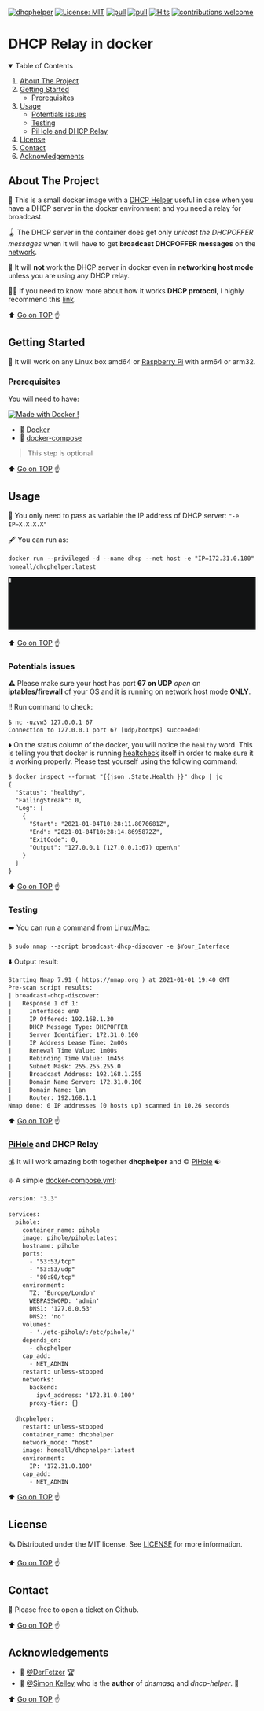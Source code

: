 [![dhcphelper](https://github.com/homeall/dhcphelper/workflows/CI/badge.svg)](https://github.com/homeall/dhcphelper/actions) [![License: MIT](https://img.shields.io/badge/License-MIT-yellow.svg)](https://opensource.org/licenses/MIT) [![pull](https://img.shields.io/docker/pulls/homeall/dhcphelper)](https://img.shields.io/docker/pulls/homeall/dhcphelper) [![pull](https://img.shields.io/docker/image-size/homeall/dhcphelper)](https://img.shields.io/docker/image-size/homeall/dhcphelper) [![Hits](https://hits.seeyoufarm.com/api/count/incr/badge.svg?url=https%3A%2F%2Fgithub.com%2Fhomeall%2Fdhcphelper&count_bg=%2379C83D&title_bg=%23555555&icon=dailymotion.svg&icon_color=%23E7E7E7&title=Hits&edge_flat=false)](https://hits.seeyoufarm.com) [![contributions welcome](https://img.shields.io/badge/contributions-welcome-brightgreen.svg?style=flat)](https://github.com/homeall/dhcphelper/issues)


# DHCP Relay in docker

<!-- TABLE OF CONTENTS -->
<details open="open">
  <summary>Table of Contents</summary>
  <ol>
    <li>
      <a href="#about-the-project">About The Project</a>
    </li>
    <li>
      <a href="#getting-started">Getting Started</a>
      <ul>
        <li><a href="#prerequisites">Prerequisites</a></li>
      </ul>
    </li>
    <li>
      <a href="#usage">Usage</a>
      <ul>
        <li><a href="#potentials-issues">Potentials issues</a></li>
      </ul>
       <ul>
        <li><a href="#testing">Testing</a></li>
      </ul>
       <ul>
        <li><a href="#pihole-and-dhcp-relay">PiHole and DHCP Relay</a></li>
      </ul>
    </li>
    <li><a href="#license">License</a></li>
    <li><a href="#contact">Contact</a></li>
    <li><a href="#acknowledgements">Acknowledgements</a></li>
  </ol>
</details>

<!-- ABOUT THE PROJECT -->
## About The Project  

:8ball: This is a small docker image with a [DHCP Helper](http://www.thekelleys.org.uk/dhcp-helper/) useful in case when you have a DHCP server in the docker environment and you need a relay for broadcast.

:yo_yo: The DHCP server in the container does get only *unicast the DHCPOFFER messages* when it will have to get **broadcast DHCPOFFER messages** on the [network](https://stackoverflow.com/questions/38816077/run-dnsmasq-as-dhcp-server-from-inside-a-docker-container).

:nazar_amulet: It will **not** work the DHCP server in docker even in **networking host mode** unless you are using any DHCP relay.

:man_student: If you need to know more about how it works **DHCP protocol**, I highly recommend this [link](https://superuser.com/questions/811501/understanding-dhcp-discovery-specific-subnet). 

:arrow_up: [Go on TOP](#about-the-project) :point_up:

<!-- GETTING STARTED -->
## Getting Started

:beginner: It will work on any Linux box amd64 or [Raspberry Pi](https://www.raspberrypi.org) with arm64 or arm32. 

### Prerequisites

You will need to have:

[![Made with Docker !](https://img.shields.io/badge/Made%20with-Docker-blue)](https://github.com/homeall/dhcphelper/blob/main/Dockerfile)

* :whale: [Docker](https://docs.docker.com/engine/install/)
* :whale2: [docker-compose](https://docs.docker.com/compose/) 
 >This step is optional

:arrow_up: [Go on TOP](#about-the-project) :point_up:

<!-- USAGE -->
## Usage

:closed_book: You only need to pass as variable the IP address of DHCP server: `"-e IP=X.X.X.X"`

:fountain_pen: You can run as:

`docker run --privileged -d --name dhcp --net host -e "IP=172.31.0.100" homeall/dhcphelper:latest`

![](dhcphelper.gif)

:arrow_up: [Go on TOP](#about-the-project) :point_up:

### Potentials issues

:warning: Please make sure your host has port **67 on UDP** *open* on **iptables/firewall** of your OS and it is running on network host mode **ONLY**.

:bangbang: Run command to check:

```
$ nc -uzvw3 127.0.0.1 67
Connection to 127.0.0.1 port 67 [udp/bootps] succeeded!
```

:diamonds: On the status column of the docker, you will notice the `healthy` word. This is telling you that docker is running [healtcheck](https://scoutapm.com/blog/how-to-use-docker-healthcheck) itself in order to make sure it is working properly. Please test yourself using the following command:

```
$ docker inspect --format "{{json .State.Health }}" dhcp | jq
{
  "Status": "healthy",
  "FailingStreak": 0,
  "Log": [
    {
      "Start": "2021-01-04T10:28:11.8070681Z",
      "End": "2021-01-04T10:28:14.8695872Z",
      "ExitCode": 0,
      "Output": "127.0.0.1 (127.0.0.1:67) open\n"
    }
  ]
}
```

:arrow_up: [Go on TOP](#about-the-project) :point_up:

### Testing

:arrow_right: You can run a command from Linux/Mac:

`$ sudo nmap --script broadcast-dhcp-discover -e $Your_Interface`

:arrow_down: Output result:

```
Starting Nmap 7.91 ( https://nmap.org ) at 2021-01-01 19:40 GMT
Pre-scan script results:
| broadcast-dhcp-discover:
|   Response 1 of 1:
|     Interface: en0
|     IP Offered: 192.168.1.30
|     DHCP Message Type: DHCPOFFER
|     Server Identifier: 172.31.0.100
|     IP Address Lease Time: 2m00s
|     Renewal Time Value: 1m00s
|     Rebinding Time Value: 1m45s
|     Subnet Mask: 255.255.255.0
|     Broadcast Address: 192.168.1.255
|     Domain Name Server: 172.31.0.100
|     Domain Name: lan
|     Router: 192.168.1.1
Nmap done: 0 IP addresses (0 hosts up) scanned in 10.26 seconds
```

:arrow_up: [Go on TOP](#about-the-project) :point_up:

### [PiHole](https://github.com/pi-hole/pi-hole) and DHCP Relay

:moneybag: It will work amazing both together **dhcphelper** and :copyright: [PiHole](https://github.com/pi-hole/pi-hole) :yin_yang:

:sparkle: A simple [docker-compose.yml](https://docs.docker.com/compose/):

```
version: "3.3"

services:
  pihole:
    container_name: pihole
    image: pihole/pihole:latest
    hostname: pihole
    ports:
      - "53:53/tcp"
      - "53:53/udp"
      - "80:80/tcp"
    environment:
      TZ: 'Europe/London'
      WEBPASSWORD: 'admin'
      DNS1: '127.0.0.53'
      DNS2: 'no'
    volumes:
      - './etc-pihole/:/etc/pihole/'
    depends_on:
      - dhcphelper
    cap_add:
      - NET_ADMIN
    restart: unless-stopped
    networks:
      backend:
        ipv4_address: '172.31.0.100'
      proxy-tier: {}

  dhcphelper:
    restart: unless-stopped
    container_name: dhcphelper
    network_mode: "host"
    image: homeall/dhcphelper:latest
    environment:
      IP: '172.31.0.100'
    cap_add:
      - NET_ADMIN
```
:arrow_up: [Go on TOP](#about-the-project) :point_up:

<!-- LICENSE -->
## License

:newspaper_roll: Distributed under the MIT license. See [LICENSE](https://raw.githubusercontent.com/homeall/dhcphelper/main/LICENSE) for more information.

:arrow_up: [Go on TOP](#about-the-project) :point_up:

<!-- CONTACT -->
## Contact

:red_circle: Please free to open a ticket on Github.

:arrow_up: [Go on TOP](#about-the-project) :point_up:

<!-- ACKNOWLEDGEMENTS -->
## Acknowledgements

 * :tada: [@DerFetzer](https://discourse.pi-hole.net/t/dhcp-with-docker-compose-and-bridge-networking/17038) :trophy:
 * :tada: [@Simon Kelley](http://www.thekelleys.org.uk/dhcp-helper/) who is the **author** of *dnsmasq* and *dhcp-helper*. :1st_place_medal:

:arrow_up: [Go on TOP](#about-the-project) :point_up:
